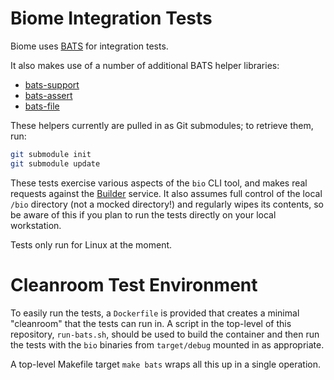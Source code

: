 Biome Integration Tests
=========================

Biome uses [BATS](https://github.com/sstephenson/bats) for integration tests.

It also makes use of a number of additional BATS helper libraries:
* [bats-support](https://github.com/ztombol/bats-support)
* [bats-assert](https://github.com/ztombol/bats-assert)
* [bats-file](https://github.com/ztombol/bats-file)

These helpers currently are pulled in as Git submodules; to retrieve
them, run:

```sh
git submodule init
git submodule update
```

These tests exercise various aspects of the `bio` CLI tool, and makes
real requests against the [Builder](https://bldr.habitat.sh)
service. It also assumes full control of the local `/bio` directory
(not a mocked directory!) and regularly wipes its contents, so be
aware of this if you plan to run the tests directly on your local
workstation.

Tests only run for Linux at the moment.

# Cleanroom Test Environment

To easily run the tests, a `Dockerfile` is provided that creates a
minimal "cleanroom" that the tests can run in. A script in the
top-level of this repository, `run-bats.sh`, should be used to build
the container and then run the tests with the `bio` binaries from
`target/debug` mounted in as appropriate.

A top-level Makefile target `make bats` wraps all this up in a single
operation.
